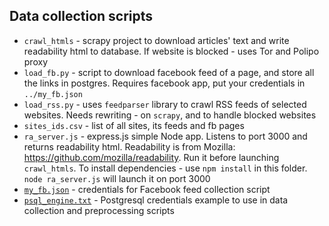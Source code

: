 ## Data collection scripts

* `crawl_htmls` - scrapy project to download articles' text and write readability html to database. If website is blocked - uses Tor and Polipo proxy
* `load_fb.py` - script to download facebook feed of a page, and store all the links in postgres. Requires facebook app, put your credentials in `../my_fb.json`
* `load_rss.py` - uses `feedparser` library to crawl RSS feeds of selected websites. Needs rewriting - on `scrapy`, and to handle blocked websites
* `sites_ids.csv` - list of all sites, its feeds and fb pages
* `ra_server.js` - express.js simple Node app. Listens to port 3000 and returns readability html. Readability is from Mozilla: https://github.com/mozilla/readability. Run it before launching `crawl_htmls`. To install dependencies - use `npm install` in this folder. `node ra_server.js` will launch it on port 3000
* [`my_fb.json`](my_fb.json) - credentials for Facebook feed collection script
* [`psql_engine.txt`](psql_engine.txt) - Postgresql credentials example to use in data collection and preprocessing scripts
